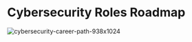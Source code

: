 # Cybersecurity Roles Roadmap
![cybersecurity-career-path-938x1024](https://user-images.githubusercontent.com/111991325/225183088-f91fe56b-6943-46cf-86fd-680e220f71e4.jpg)
